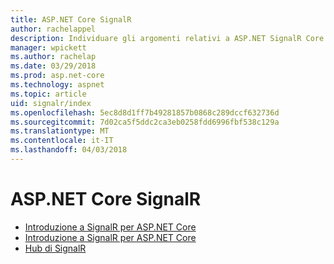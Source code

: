 ```yaml
---
title: ASP.NET Core SignalR
author: rachelappel
description: Individuare gli argomenti relativi a ASP.NET SignalR Core.
manager: wpickett
ms.author: rachelap
ms.date: 03/29/2018
ms.prod: asp.net-core
ms.technology: aspnet
ms.topic: article
uid: signalr/index
ms.openlocfilehash: 5ec8d8d1ff7b49281857b0868c289dccf632736d
ms.sourcegitcommit: 7d02ca5f5ddc2ca3eb0258fdd6996fbf538c129a
ms.translationtype: MT
ms.contentlocale: it-IT
ms.lasthandoff: 04/03/2018
---
```

# <a name="aspnet-core-signalr"></a>ASP.NET Core SignalR

* [Introduzione a SignalR per ASP.NET Core](xref:signalr/get-started)
* [Introduzione a SignalR per ASP.NET Core](xref:signalr/introduction)
* [Hub di SignalR](xref:signalr/hubs)
